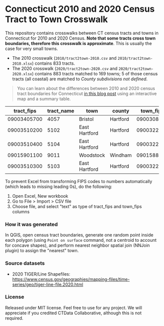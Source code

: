 # Connecticut 2010 and 2020 Census Tract to Town Crosswalk

This repository contains crosswalks between CT census tracts and towns in Connecticut for 2010 and 2020 Census. **Note that some tracts cross town boundaries, therefore this crosswalk is approximate**. This is usually the case for very small towns.

* The 2010 crosswalk (`2010/tract2town-2010.csv` and `2010/tract2town-2010.xlsx`) contains 833 tracts.
* The 2020 crosswalk (`2020/tract2town-2020.csv` and `2020/tract2town-2020.xlsx`) contains 883 tracts matched to 169 towns; 5 of those census tracts (all coastal) are matched to *County subdivisions not defined*.

> You can learn about the differences between 2010 and 2020 census tract boundaries for Connecticut [in this blog post](https://www.ctdata.org/blog/2020-census-geography-connecticut) using an interactive map and a summary table.

|tract_fips|tract_name|town|county|town_fips
|--|--|--|--|--|
|09003405700|4057|Bristol|Hartford|0900308490
|09003510200|5102|East Hartford|Hartford|0900322630
|09003510400|5104|East Hartford|Hartford|0900322630
|09015901100|9011|Woodstock|Windham|0901588190
|09003510300|5103|East Hartford|Hartford|0900322630


To prevent Excel from transforming FIPS codes to numbers automatically
(which leads to missing leading 0s), do the following:

1. Open Excel, New workbook
1. Go to File > Import > CSV file
1. Choose file, and select "text" as type of tract_fips and town_fips columns


### How it was generated
In QGIS, open census tract boundaries, generate one random point inside each polygon (using `Point on surface` command, not a centroid to account for concave shapes), and perform nearest neighbor spatial join (NNJoin plugin) to assign the "nearest" town.

### Source datasets
* 2020 TIGER/Line Shapefiles: https://www.census.gov/geographies/mapping-files/time-series/geo/tiger-line-file.2020.html

### License
Released under MIT license. Feel free to use for any project. We will appreciate if you credited CTData Collaborative, although this is not required.
